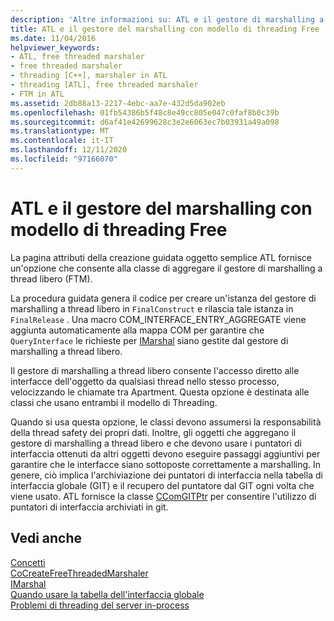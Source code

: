 ```yaml
---
description: 'Altre informazioni su: ATL e il gestore di marshalling a thread libero'
title: ATL e il gestore del marshalling con modello di threading Free
ms.date: 11/04/2016
helpviewer_keywords:
- ATL, free threaded marshaler
- free threaded marshaler
- threading [C++], marshaler in ATL
- threading [ATL], free threaded marshaler
- FTM in ATL
ms.assetid: 2db88a13-2217-4ebc-aa7e-432d5da902eb
ms.openlocfilehash: 01fb54386b5f48c8e49cc805e047c0faf8b0c39b
ms.sourcegitcommit: d6af41e42699628c3e2e6063ec7b03931a49a098
ms.translationtype: MT
ms.contentlocale: it-IT
ms.lasthandoff: 12/11/2020
ms.locfileid: "97166070"
---
```

# <a name="atl-and-the-free-threaded-marshaler"></a>ATL e il gestore del marshalling con modello di threading Free

La pagina attributi della creazione guidata oggetto semplice ATL fornisce un'opzione che consente alla classe di aggregare il gestore di marshalling a thread libero (FTM).

La procedura guidata genera il codice per creare un'istanza del gestore di marshalling a thread libero in `FinalConstruct` e rilascia tale istanza in `FinalRelease` . Una macro COM_INTERFACE_ENTRY_AGGREGATE viene aggiunta automaticamente alla mappa COM per garantire che `QueryInterface` le richieste per [IMarshal](/windows/win32/api/objidlbase/nn-objidlbase-imarshal) siano gestite dal gestore di marshalling a thread libero.

Il gestore di marshalling a thread libero consente l'accesso diretto alle interfacce dell'oggetto da qualsiasi thread nello stesso processo, velocizzando le chiamate tra Apartment. Questa opzione è destinata alle classi che usano entrambi il modello di Threading.

Quando si usa questa opzione, le classi devono assumersi la responsabilità della thread safety dei propri dati. Inoltre, gli oggetti che aggregano il gestore di marshalling a thread libero e che devono usare i puntatori di interfaccia ottenuti da altri oggetti devono eseguire passaggi aggiuntivi per garantire che le interfacce siano sottoposte correttamente a marshalling. In genere, ciò implica l'archiviazione dei puntatori di interfaccia nella tabella di interfaccia globale (GIT) e il recupero del puntatore dal GIT ogni volta che viene usato. ATL fornisce la classe [CComGITPtr](../atl/reference/ccomgitptr-class.md) per consentire l'utilizzo di puntatori di interfaccia archiviati in git.

## <a name="see-also"></a>Vedi anche

[Concetti](../atl/active-template-library-atl-concepts.md)<br/>
[CoCreateFreeThreadedMarshaler](/windows/win32/api/combaseapi/nf-combaseapi-cocreatefreethreadedmarshaler)<br/>
[IMarshal](/windows/win32/api/objidlbase/nn-objidlbase-imarshal)<br/>
[Quando usare la tabella dell'interfaccia globale](/windows/win32/com/when-to-use-the-global-interface-table)<br/>
[Problemi di threading del server in-process](/windows/win32/com/in-process-server-threading-issues)
